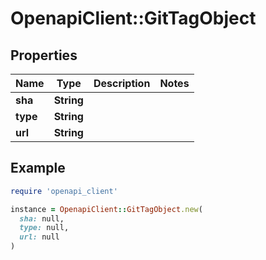 # OpenapiClient::GitTagObject

## Properties

| Name | Type | Description | Notes |
| ---- | ---- | ----------- | ----- |
| **sha** | **String** |  |  |
| **type** | **String** |  |  |
| **url** | **String** |  |  |

## Example

```ruby
require 'openapi_client'

instance = OpenapiClient::GitTagObject.new(
  sha: null,
  type: null,
  url: null
)
```

